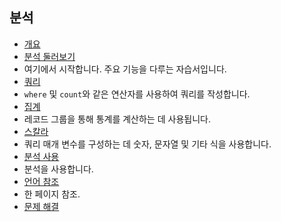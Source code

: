 
## 분석

- [개요](../articles/application-insights/app-insights-analytics.md)
- [분석 둘러보기](../articles/application-insights/app-insights-analytics-tour.md)
 - 여기에서 시작합니다. 주요 기능을 다루는 자습서입니다.
- [쿼리](../articles/application-insights/app-insights-analytics-reference.md#queries)
 - `where` 및 `count`와 같은 연산자를 사용하여 쿼리를 작성합니다.
- [집계](../articles/application-insights/app-insights-analytics-reference.md#aggregations)
 - 레코드 그룹을 통해 통계를 계산하는 데 사용됩니다.
- [스칼라](../articles/application-insights/app-insights-analytics-reference.md#scalars)
 - 쿼리 매개 변수를 구성하는 데 숫자, 문자열 및 기타 식을 사용합니다.
- [분석 사용](../articles/application-insights/app-insights-analytics-using.md)
 - 분석을 사용합니다.
- [언어 참조](../articles/application-insights/app-insights-analytics-reference.md)
 - 한 페이지 참조.
- [문제 해결](../articles/application-insights/app-insights-analytics-troubleshooting.md)

<!---HONumber=AcomDC_0615_2016-->